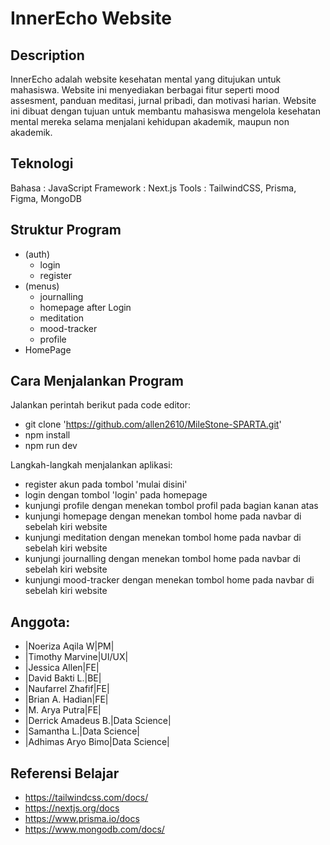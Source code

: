 
# InnerEcho Website

## Description
InnerEcho adalah website kesehatan mental yang ditujukan untuk mahasiswa. Website ini menyediakan berbagai fitur seperti mood assesment, panduan meditasi, jurnal pribadi, dan motivasi harian. Website ini dibuat dengan tujuan untuk membantu mahasiswa mengelola kesehatan mental mereka selama menjalani kehidupan akademik, maupun non akademik.

## Teknologi
Bahasa    : JavaScript
Framework : Next.js
Tools     : TailwindCSS, Prisma, Figma, MongoDB

## Struktur Program
- (auth)
  - login
  - register
- (menus)
  - journalling
  - homepage after Login
  - meditation
  - mood-tracker
  - profile
- HomePage

## Cara Menjalankan Program
Jalankan perintah berikut pada code editor:
- git clone 'https://github.com/allen2610/MileStone-SPARTA.git'
- npm install
- npm run dev

Langkah-langkah menjalankan aplikasi:
- register akun pada tombol 'mulai disini'
- login dengan tombol 'login' pada homepage
- kunjungi profile dengan menekan tombol profil pada bagian kanan atas
- kunjungi homepage dengan menekan tombol home pada navbar di sebelah kiri website
- kunjungi meditation dengan menekan tombol home pada navbar di sebelah kiri website
- kunjungi journalling dengan menekan tombol home pada navbar di sebelah kiri website
- kunjungi mood-tracker dengan menekan tombol home pada navbar di sebelah kiri website

## Anggota:
- |Noeriza Aqila W|PM|
- |Timothy Marvine|UI/UX|
- |Jessica Allen|FE|
- |David Bakti L.|BE|
- |Naufarrel Zhafif|FE|
- |Brian A. Hadian|FE|
- |M. Arya Putra|FE|
- |Derrick Amadeus B.|Data Science|
- |Samantha L.|Data Science|
- |Adhimas Aryo Bimo|Data Science|

## Referensi Belajar
- https://tailwindcss.com/docs/
- https://nextjs.org/docs
- https://www.prisma.io/docs
- https://www.mongodb.com/docs/
